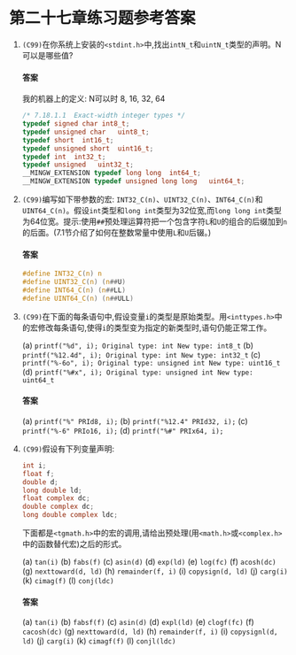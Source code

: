 # 第二十七章练习题参考答案

1. `(C99)`在你系统上安装的`<stdint.h>`中,找出`intN_t`和`uintN_t`类型的声明。N可以是哪些值?

   #### 答案

   我的机器上的定义: N可以时 8, 16, 32, 64

   ```c
   /* 7.18.1.1  Exact-width integer types */
   typedef signed char int8_t;
   typedef unsigned char   uint8_t;
   typedef short  int16_t;
   typedef unsigned short  uint16_t;
   typedef int  int32_t;
   typedef unsigned   uint32_t;
   __MINGW_EXTENSION typedef long long  int64_t;
   __MINGW_EXTENSION typedef unsigned long long   uint64_t;
   ```

   

2. `(C99)`编写如下带参数的宏: `INT32_C(n)`、`UINT32_C(n)`、`INT64_C(n)`和`UINT64_C(n)`。假设`int`类型和`long int`类型为32位宽,而`long long int`类型为64位宽。提示:使用`##`预处理运算符把一个包含字符`L`和`U`的组合的后缀加到`n`的后面。(7.1节介绍了如何在整数常量中使用`L`和`U`后辍。)

   #### 答案

   ```c
   #define INT32_C(n) n 
   #define UINT32_C(n) (n##U)
   #define INT64_C(n) (n##LL)
   #define UINT64_C(n) (n##ULL)
   ```

   

3. `(C99)`在下面的每条语句中,假设变量`i`的类型是原始类型。用`<inttypes.h>`中的宏修改每条语句,使得`i`的类型变为指定的新类型时,语句仍能正常工作。

   (a) `printf("%d", i); Original type: int New type: int8_t`
   (b) `printf("%12.4d", i); Original type: int New type: int32_t`
   (c) `printf("%-6o", i); Original type: unsigned int New type: uint16_t`
   (d) `printf("%#x", i); Original type: unsigned int New type: uint64_t`

   #### 答案

   (a) `printf("%" PRId8, i);`
   (b) `printf("%12.4" PRId32, i);`
   (c) `printf("%-6" PRIo16, i);`
   (d) `printf("%#" PRIx64, i);`

   

4. `(C99)`假设有下列变量声明:

   ```c
   int i;
   float f;
   double d;
   long double ld;
   float complex dc;
   double complex dc;
   long double complex ldc;
   ```

   下面都是`<tgmath.h>`中的宏的调用,请给出预处理(用`<math.h>`或`<complex.h>`中的函数替代宏)之后的形式。

   (a) `tan(i)`
   (b) `fabs(f)`
   (c) `asin(d)`
   (d) `exp(ld)`
   (e) `log(fc)`
   (f) `acosh(dc)`
   (g) `nexttoward(d, ld)`
   (h) `remainder(f, i)`
   (i) `copysign(d, ld)`
   (j) `carg(i)`
   (k) `cimag(f)`
   (l) `conj(ldc)`

   #### 答案

   (a) `tan(i)`
   (b) `fabsf(f)`
   (c) `asin(d)`
   (d) `expl(ld)`
   (e) `clogf(fc)`
   (f) `cacosh(dc)`
   (g) `nexttoward(d, ld)`
   (h) `remainder(f, i)`
   (i) `copysignl(d, ld)`
   (j) `carg(i)`
   (k) `cimagf(f)`
   (l) `conjl(ldc)`

